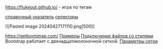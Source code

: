 https://flukeout.github.io/ - игра по тегам

[справочный указатель](https://developer.mozilla.org/ru/docs/Web/CSS/Reference#%D1%81%D0%BF%D1%80%D0%B0%D0%B2%D0%BE%D1%87%D0%BD%D1%8B%D0%B9_%D1%83%D0%BA%D0%B0%D0%B7%D0%B0%D1%82%D0%B5%D0%BB%D1%8C)
[селекторы](https://developer.mozilla.org/ru/docs/Web/CSS/Reference#%D1%81%D0%B5%D0%BB%D0%B5%D0%BA%D1%82%D0%BE%D1%80%D1%8B)

![[Pasted image 20240427171110.png|500]]


https://getbootstrap.com/
[Примеры](https://getbootstrap.com/docs/5.1/examples/)
[Подключение файлов со стилями](https://getbootstrap.com/docs/5.1/getting-started/introduction/#starter-template)
Bootstrap работает с двенадцатиколоночной сеткой.
[Параметры сетки](https://getbootstrap.com/docs/5.0/layout/grid/#grid-options)
